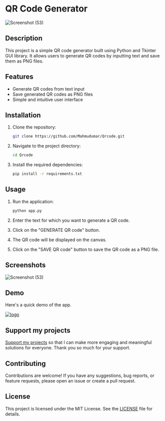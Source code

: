 
# QR Code Generator
![Screenshot (53)](https://github.com/Mahmudumar/Qrcode/assets/90246975/69148bcc-9f83-40e2-b650-8c47955c5156)



## Description

This project is a simple QR code generator built using Python and Tkinter GUI library. It allows users to generate QR codes by inputting text and save them as PNG files.

## Features

- Generate QR codes from text input
- Save generated QR codes as PNG files
- Simple and intuitive user interface

## Installation

1. Clone the repository:

   ```bash
   git clone https://github.com/Mahmudumar/Qrcode.git
   ```

2. Navigate to the project directory:

   ```bash
   cd Qrcode
   ```

3. Install the required dependencies:

   ```bash
   pip install -r requirements.txt
   ```

## Usage

1. Run the application:

   ```bash
   python app.py
   ```

2. Enter the text for which you want to generate a QR code.
3. Click on the "GENERATE QR code" button.
4. The QR code will be displayed on the canvas.
5. Click on the "SAVE QR code" button to save the QR code as a PNG file.

## Screenshots

![Screenshot (53)](https://github.com/Mahmudumar/Qrcode/assets/90246975/69148bcc-9f83-40e2-b650-8c47955c5156)
## Demo
Here's a quick demo of the app.

[![logo](https://github.com/Mahmudumar/Qrcode/assets/90246975/5bc4ca7c-9c57-49f3-84d3-48621ab2ed09)](https://youtu.be/zV87OKy01Sc?feature=shared)


## Support my projects

[Support my projects](https://paystack.com/pay/supportMahmud) so that I can make more engaging and meaningful solutions for everyone. Thank you so much for your support.


## Contributing

Contributions are welcome! If you have any suggestions, bug reports, or feature requests, please open an issue or create a pull request.

## License

This project is licensed under the MIT License. See the [LICENSE](LICENSE) file for details.
